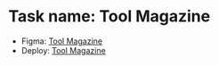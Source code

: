 # Task name: Tool Magazine

- Figma: [Tool Magazine](https://www.figma.com/file/ZoDVfpc8IEVAbzq7hFYEHz/LH_TestHeader)
- Deploy: [Tool Magazine](https://BertFrontEnd.github.io/tool-magazine/index.html)
